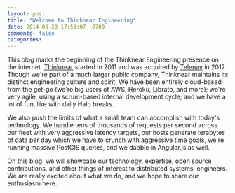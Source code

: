 ```yaml
---
layout: post
title: "Welcome to Thinknear Engineering"
date: 2014-08-20 17:53:07 -0700
comments: false
categories: 
---
```


This blog marks the beginning of the Thinknear Engineering presence on the internet. 
[Thinknear](http://thinknear.com/) started in 2011 and was acquired by [Telenav](http://www.telenav.com/) in 2012.
Though we're part of a much larger public company, Thinknear maintains its distinct engineering culture and spirit.
We have been entirely cloud-based from the get-go (we're big users of AWS, Heroku, Librato, and more); we're very agile,
using a scrum-based internal development cycle; and we have a lot of fun, like with daily Halo breaks.

We also push the limits of what a small team can accomplish with today's technology. 
We handle tens of thousands of requests per second across our fleet with very aggressive latency targets, 
our hosts generate terabytes of data per day which we have to crunch with aggressive time goals, 
we're running massive PostGIS queries, and we dabble in Angular.js as well.

On this blog, we will showcase our technology, expertise, open source contributions, and other things of interest to 
distributed systems' engineers. We are really excited about what we do, and we hope to share our enthusiasm here.

